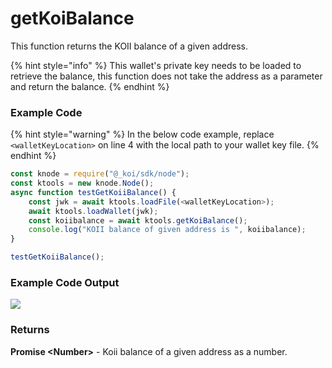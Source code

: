# getKoiBalance

This function returns the KOII balance of a given address.

{% hint style="info" %}
This wallet's private key needs to be loaded to retrieve the balance, this function does not take the address as a parameter and return the balance.
{% endhint %}

### Example Code

{% hint style="warning" %}
In the below code example, replace `<walletKeyLocation>` on line 4 with the local path to your wallet key file.
{% endhint %}

```javascript
const knode = require("@_koi/sdk/node");
const ktools = new knode.Node();
async function testGetKoiiBalance() {
    const jwk = await ktools.loadFile(<walletKeyLocation>);
    await ktools.loadWallet(jwk);
    const koiibalance = await ktools.getKoiBalance();
    console.log("KOII balance of given address is ", koiibalance);
}

testGetKoiiBalance();
```

### Example Code Output

![](https://lh6.googleusercontent.com/vcn-PvIp-n4byKCzN4pQkTD\_Mjn-Ob2KQkfW1VeP7zqUc7yky0HP52Kou4Y8e34GrXj004qWXJpcNJ3gWp98PXv4AVpxxXK2g17jNCBxI4vjwuvZRat6-IDRJbhinRQ3kRADKEKE)

### Returns

**Promise \<Number>** - Koii balance of a given address as a number.
